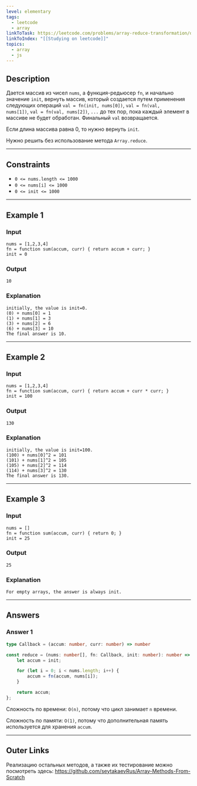 ```yaml
---
level: elementary
tags:
  - leetcode
  - array
linkToTask: https://leetcode.com/problems/array-reduce-transformation/description/?envType=study-plan-v2&envId=30-days-of-javascript
linkToIndex: "[[Studying on leetcode]]"
topics:
  - array
  - js
---
```

## Description

Дается массив из чисел `nums`, a функция-редьюсер `fn`, и начально значение `init`, вернуть массив, который создается путем применения следующих операций `val = fn(init, nums[0])`, `val = fn(val, nums[1])`, `val = fn(val, nums[2])`, `...` до тех пор, пока каждый элемент в массиве не будет обработан. Финальный `val` возвращается.

Если длина массива равна 0, то нужно вернуть `init`.

Нужно решить без использование метода `Array.reduce`.

---
## Constraints

- `0 <= nums.length <= 1000`
- `0 <= nums[i] <= 1000`
- `0 <= init <= 1000`

---
## Example 1

### Input

```
nums = [1,2,3,4]
fn = function sum(accum, curr) { return accum + curr; }
init = 0
```
### Output

```
10
```
### Explanation

```
initially, the value is init=0.
(0) + nums[0] = 1
(1) + nums[1] = 3
(3) + nums[2] = 6
(6) + nums[3] = 10
The final answer is 10.
```

---
## Example 2

### Input

```
nums = [1,2,3,4]
fn = function sum(accum, curr) { return accum + curr * curr; }
init = 100
```
### Output

```
130
```
### Explanation

```
initially, the value is init=100.
(100) + nums[0]^2 = 101
(101) + nums[1]^2 = 105
(105) + nums[2]^2 = 114
(114) + nums[3]^2 = 130
The final answer is 130.
```

---
## Example 3

### Input

```
nums = []
fn = function sum(accum, curr) { return 0; }
init = 25
```
### Output

```
25
```
### Explanation

```
For empty arrays, the answer is always init.
```

---
## Answers

### Answer 1

```typescript
type Callback = (accum: number, curr: number) => number

const reduce = (nums: number[], fn: Callback, init: number): number => {
    let accum = init;

    for (let i = 0; i < nums.length; i++) {
        accum = fn(accum, nums[i]);
    }

    return accum;
};
```

Сложность по времени: `O(n)`, потому что цикл занимает `n` времени.

Сложность по памяти: `O(1)`, потому что дополнительная память используется для хранения `accum`.

---
## Outer Links

Реализацию остальных методов, а также их тестирование можно посмотреть здесь:
https://github.com/seytakaevRus/Array-Methods-From-Scratch